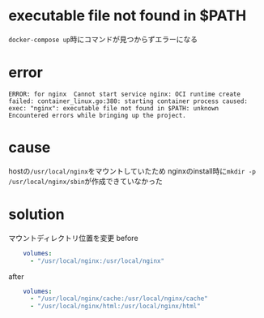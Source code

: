 # executable file not found in $PATH
`docker-compose up`時にコマンドが見つからずエラーになる

# error
```
ERROR: for nginx  Cannot start service nginx: OCI runtime create failed: container_linux.go:380: starting container process caused: exec: "nginx": executable file not found in $PATH: unknown
Encountered errors while bringing up the project.
```

# cause
hostの`/usr/local/nginx`をマウントしていたため
nginxのinstall時に`mkdir -p /usr/local/nginx/sbin`が作成できていなかった

# solution
マウントディレクトリ位置を変更
before
```yml
    volumes:
      - "/usr/local/nginx:/usr/local/nginx"
```

after
```yml
    volumes:
      - "/usr/local/nginx/cache:/usr/local/nginx/cache"
      - "/usr/local/nginx/html:/usr/local/nginx/html"
```
